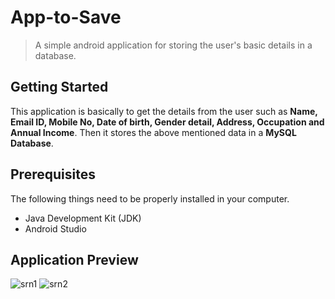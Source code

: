 # App-to-Save
> A simple android application for storing the user's basic details in a database.
## Getting Started
This application is basically to get the details from the user such as **Name, Email ID, Mobile No, Date of birth, Gender detail, Address, Occupation and Annual Income**.
Then it stores the above mentioned data in a **MySQL Database**.
## Prerequisites
The following things need to be properly installed in your computer.
- Java Development Kit (JDK)
- Android Studio
## Application Preview
![srn1](https://user-images.githubusercontent.com/26355166/55219353-bb8a0700-522a-11e9-8907-108832b42704.jpg)             ![srn2](https://user-images.githubusercontent.com/26355166/55219361-be84f780-522a-11e9-905e-7d55202f7d9c.jpg)
